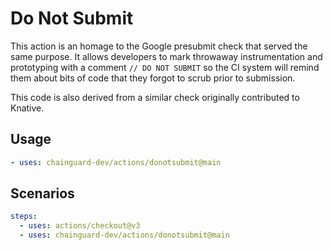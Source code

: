 # Do Not Submit

This action is an homage to the Google presubmit check that served the same
purpose.  It allows developers to mark throwaway instrumentation and prototyping
with a comment `// DO NOT SUBMIT` so the CI system will remind them about bits
of code that they forgot to scrub prior to submission.

This code is also derived from a similar check originally contributed to
Knative.

## Usage

```yaml
- uses: chainguard-dev/actions/donotsubmit@main
```

## Scenarios

```yaml
steps:
  - uses: actions/checkout@v3
  - uses: chainguard-dev/actions/donotsubmit@main
```
